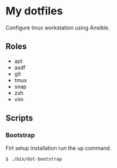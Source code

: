 # My dotfiles

Configure linux workstation using Ansible.

## Roles

- apt
- asdf
- git
- tmux
- snap
- zsh
- vim

## Scripts

### Bootstrap

Firt setup installation run the up command.

```
$ ./bin/dot-bootstrap
```
